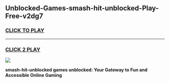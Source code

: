 
## Unblocked-Games-smash-hit-unblocked-Play-Free-v2dg7
<h3>
<a href="https://premium76.site?title=smash-hit-unblocked&ref=12A">CLICK TO PLAY</a></h3>
<hr>

<h3>
<a href="https://premium76.site?title=smash-hit-unblocked&ref=12A">CLICK 2 PLAY</a>
  
</h3>

<a href="https://premium76.site?title=smash-hit-unblocked&ref=12A"><img src="https://clearcache.store/games.png"></a>


**smash-hit-unblocked games unblocked: Your Gateway to Fun and Accessible Online Gaming**
